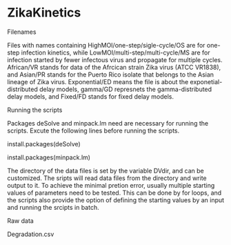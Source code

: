 # ZikaKinetics
Filenames

Files with names containing HighMOI/one-step/sigle-cycle/OS are for one-step infection kinetics, while LowMOI/multi-step/multi-cycle/MS are for infection started by fewer infectous virus and propagate for multiple cycles. African/VR stands for data of the Afrcican strain Zika virus (ATCC VR1838), and Asian/PR stands for the Puerto Rico isolate that belongs to the Asian lineage of Zika virus. Exponential/ED means the file is about the exponetial-distributed delay models, gamma/GD represnets the gamma-distributed delay models, and Fixed/FD stands for fixed delay models.

Running the scripts

Packages deSolve and minpack.lm need are necessary for running the scripts. Excute the following lines before running the scripts.

  install.packages(deSolve)
  
  install.packages(minpack.lm)
  
The directory of the data files is set by the variable DVdir, and can be customized. The sripts will read data files from the directory and write output to it.
To achieve the minimal pretion error, usually multiple starting values of parameters need to be tested. This can be done by for loops, and the scripts also provide the option of defining the starting values by an input and running the srcipts in batch.

Raw data

Degradation.csv
